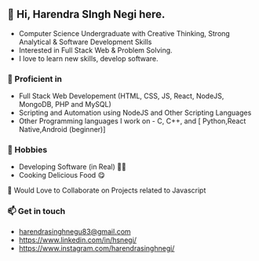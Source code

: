 ## 👋 Hi, Harendra SIngh Negi  here.
- Computer Science Undergraduate with Creative Thinking, Strong Analytical & Software Development Skills
- Interested in Full Stack Web & Problem Solving.
- I love to learn new skills, develop software.

### 💪 Proficient in
- Full Stack Web Developement (HTML, CSS, JS, React, NodeJS, MongoDB, PHP and MySQL)
- Scripting and Automation using NodeJS and Other Scripting Languages 
- Other Programming languages I work on - C, C++, and [ Python,React Native,Android (beginner)]

### 🌱 Hobbies
- Developing Software (in Real) 👨‍💻
- Cooking Delicious Food 😋

🤝 Would Love to Collaborate on Projects related to Javascript

### 📫 Get in touch 
- harendrasinghnegu83@gmail.com
- https://www.linkedin.com/in/hsnegi/
- https://www.instagram.com/harendrasinghnegi/

